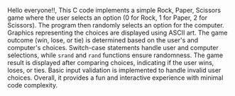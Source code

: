 Hello everyone!!,
This C code implements a simple Rock, Paper, Scissors game where the user selects an option (0 for Rock, 1 for Paper, 2 for Scissors).
The program then randomly selects an option for the computer.
Graphics representing the choices are displayed using ASCII art.
The game outcome (win, lose, or tie) is determined based on the user's and computer's choices.
Switch-case statements handle user and computer selections, while `srand` and `rand` functions ensure randomness.
The game result is displayed after comparing choices, indicating if the user wins, loses, or ties.
Basic input validation is implemented to handle invalid user choices.
Overall, it provides a fun and interactive experience with minimal code complexity.
